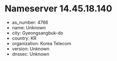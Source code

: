 # Nameserver 14.45.18.140

* as_number: 4766
* name: Unknown
* city: Gyeongsangbuk-do
* country: KR
* organization: Korea Telecom
* version: Unknown
* dnssec: Unknown

